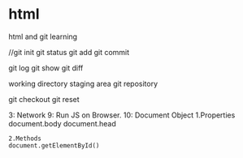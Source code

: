 # html
html and git learning

//git init
git status
git add
git commit

git log
git show
git diff

working directory
staging area
git repository

git checkout
git reset

3: Network
9: Run JS on Browser.
10: Document Object
	1.Properties
	document.body
	document.head

	2.Methods
	document.getElementById()